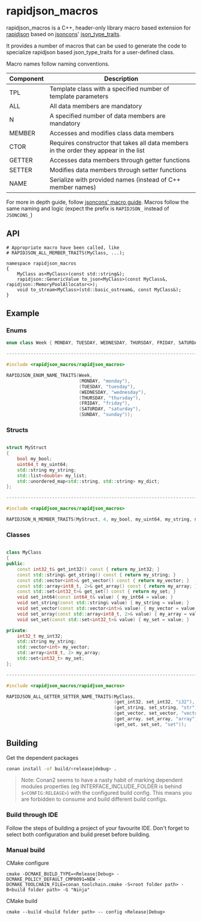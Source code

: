 # rapidjson_macros

rapidjson_macros is a C++, header-only library macro based extension for [rapidjson](https://rapidjson.org/) based on [jsoncons](https://github.com/danielaparker/jsoncons)' [json_type_traits](https://github.com/danielaparker/jsoncons/blob/master/doc/ref/corelib/json_type_traits.md).

It provides a number of macros that can be used to generate the code to specialize rapidjson based json_type_traits for a user-defined class.

Macro names follow naming conventions.

Component | Description
----------|--------------------
TPL       | Template class with a specified number of template parameters
ALL       | All data members are mandatory
N         | A specified number of data members are mandatory
MEMBER    | Accesses and modifies class data members
CTOR      | Requires constructor that takes all data members in the order they appear in the list
GETTER    | Accesses data members through getter functions
SETTER    | Modifies data members through setter functions
NAME      | Serialize with provided names (instead of C++ member names)

For more in depth guide, follow [jsoncons' macro guide](https://github.com/danielaparker/jsoncons/blob/master/doc/ref/corelib/json_type_traits/convenience-macros.md).
Macros follow the same naming and logic (expect the prefix is `RAPIDJSON_` instead of `JSONCONS_`)

## API
```
# Appropriate macro have been called, like
# RAPIDJSON_ALL_MEMBER_TRAITS(MyClass, ...);

namespace rapidjson_macros
{
    MyClass as<MyClass>(const std::string&);
    rapidjson::GenericValue to_json<MyClass>(const MyClass&, rapidjson::MemoryPoolAllocator<>);
    void to_stream<MyClass>(std::basic_ostream&, const MyClass&);
}
```

## Example

### Enums

``` c++
enum class Week { MONDAY, TUESDAY, WEDNESDAY, THURSDAY, FRIDAY, SATURDAY, SUNDAY };

-------------------------------------------------------------------------------

#include <rapidjson_macros/rapidjson_macros>

RAPIDJSON_ENUM_NAME_TRAITS(Week,
                           (MONDAY, "monday"),
                           (TUESDAY, "tuesday"),
                           (WEDNESDAY, "wednesday"),
                           (THURSDAY, "thursday"),
                           (FRIDAY, "friday"),
                           (SATURDAY, "saturday"),
                           (SUNDAY, "sunday"));
```
### Structs

``` c++

struct MyStruct
{
    bool my_bool;
    uint64_t my_uint64;
    std::string my_string;
    std::list<double> my_list;
    std::unordered_map<std::string, std::string> my_dict;
};

-------------------------------------------------------------------------------

#include <rapidjson_macros/rapidjson_macros>

RAPIDJSON_N_MEMBER_TRAITS(MyStruct, 4, my_bool, my_uint64, my_string, my_list, my_dict);
```

### Classes

``` c++

class MyClass
{
public:
    const int32_t& get_int32() const { return my_int32; }
    const std::string& get_string() const { return my_string; }
    const std::vector<int>& get_vector() const { return my_vector; }
    const std::array<int8_t, 2>& get_array() const { return my_array; }
    const std::set<int32_t>& get_set() const { return my_set; }
    void set_int64(const int64_t& value) { my_int64 = value; }
    void set_string(const std::string& value) { my_string = value; }
    void set_vector(const std::vector<int>& value) { my_vector = value; }
    void set_array(const std::array<int8_t, 2>& value) { my_array = value; }
    void set_set(const std::set<int32_t>& value) { my_set = value; }

private:
    int32_t my_int32;
    std::string my_string;
    std::vector<int> my_vector;
    std::array<int8_t, 2> my_array;
    std::set<int32_t> my_set;
};

-------------------------------------------------------------------------------

#include <rapidjson_macros/rapidjson_macros>

RAPIDJSON_ALL_GETTER_SETTER_NAME_TRAITS(MyClass,
                                        (get_int32, set_int32, "i32"),
                                        (get_string, set_string, "str"),
                                        (get_vector, set_vector, "vector"),
                                        (get_array, set_array, "array"),
                                        (get_set, set_set, "set"));
```

## Building

Get the dependent packages
``` bash
conan install -of build/<release|debug> .
```

> Note: Conan2 seems to have a nasty habit of marking dependent modules properties (eg INTERFACE_INCLUDE_FOLDER is behind `$<CONFIG:RELEASE>`) with the configured build config.
> This means you are forbidden to consume and build different build configs.

### Build through IDE

Follow the steps of building a project of your favourite IDE. Don't forget to select both configuration and build preset before building.

### Manual build

CMake configure
```
cmake -DCMAKE_BUILD_TYPE=<Release|Debug> -DCMAKE_POLICY_DEFAULT_CMP0091=NEW -DCMAKE_TOOLCHAIN_FILE=conan_toolchain.cmake -S<root folder path> -B<build folder path> -G "Ninja"
```

CMake build
```
cmake --build <build folder path> -- config <Release|Debug>
```